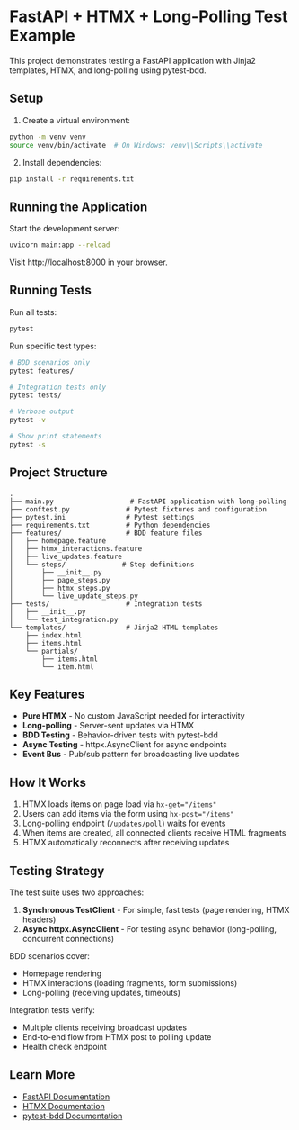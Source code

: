# FastAPI + HTMX + Long-Polling Test Example

This project demonstrates testing a FastAPI application with Jinja2 templates, HTMX, and long-polling using pytest-bdd.

## Setup

1. Create a virtual environment:
```bash
python -m venv venv
source venv/bin/activate  # On Windows: venv\\Scripts\\activate
```

2. Install dependencies:
```bash
pip install -r requirements.txt
```

## Running the Application

Start the development server:
```bash
uvicorn main:app --reload
```

Visit http://localhost:8000 in your browser.

## Running Tests

Run all tests:
```bash
pytest
```

Run specific test types:
```bash
# BDD scenarios only
pytest features/

# Integration tests only
pytest tests/

# Verbose output
pytest -v

# Show print statements
pytest -s
```

## Project Structure

```
.
├── main.py                   # FastAPI application with long-polling
├── conftest.py              # Pytest fixtures and configuration
├── pytest.ini               # Pytest settings
├── requirements.txt         # Python dependencies
├── features/                # BDD feature files
│   ├── homepage.feature
│   ├── htmx_interactions.feature
│   ├── live_updates.feature
│   └── steps/              # Step definitions
│       ├── __init__.py
│       ├── page_steps.py
│       ├── htmx_steps.py
│       └── live_update_steps.py
├── tests/                   # Integration tests
│   ├── __init__.py
│   └── test_integration.py
└── templates/               # Jinja2 HTML templates
    ├── index.html
    ├── items.html
    └── partials/
        ├── items.html
        └── item.html
```

## Key Features

- **Pure HTMX** - No custom JavaScript needed for interactivity
- **Long-polling** - Server-sent updates via HTMX
- **BDD Testing** - Behavior-driven tests with pytest-bdd
- **Async Testing** - httpx.AsyncClient for async endpoints
- **Event Bus** - Pub/sub pattern for broadcasting live updates

## How It Works

1. HTMX loads items on page load via `hx-get="/items"`
2. Users can add items via the form using `hx-post="/items"`
3. Long-polling endpoint (`/updates/poll`) waits for events
4. When items are created, all connected clients receive HTML fragments
5. HTMX automatically reconnects after receiving updates

## Testing Strategy

The test suite uses two approaches:

1. **Synchronous TestClient** - For simple, fast tests (page rendering, HTMX headers)
2. **Async httpx.AsyncClient** - For testing async behavior (long-polling, concurrent connections)

BDD scenarios cover:
- Homepage rendering
- HTMX interactions (loading fragments, form submissions)
- Long-polling (receiving updates, timeouts)

Integration tests verify:
- Multiple clients receiving broadcast updates
- End-to-end flow from HTMX post to polling update
- Health check endpoint

## Learn More

- [FastAPI Documentation](https://fastapi.tiangolo.com/)
- [HTMX Documentation](https://htmx.org/)
- [pytest-bdd Documentation](https://pytest-bdd.readthedocs.io/)

